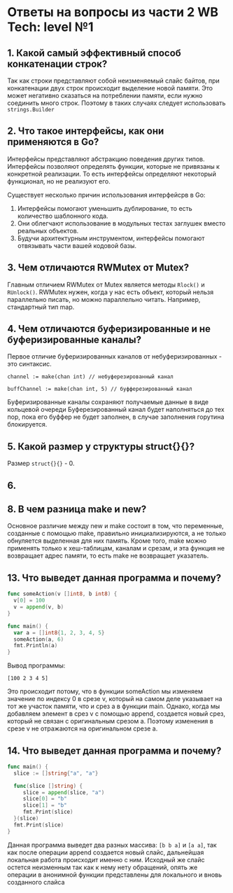 # Ответы на вопросы из части 2 WB Tech: level №1

## 1. Какой самый эффективный способ конкатенации строк?
Так как строки представляют собой неизменяемый слайс байтов, при конкатенации двух строк происходит выделение новой памяти. Это может негативно сказаться на потреблении памяти, если нужно соединить много строк. Поэтому в таких случаях следует использовать `strings.Builder`
## 2. Что такое интерфейсы, как они применяются в Go?
Интерфейсы представляют абстракцию поведения других типов. Интерфейсы позволяют определять функции, которые не привязаны к конкретной реализации. То есть интерфейсы определяют некоторый функционал, но не реализуют его.
  
  Существует несколько причин использования интерфейсрв в Go:
  1. Интерфейсы помогают уменьшить дублирование, то есть количество шаблонного кода.
  2. Они облегчают использование в модульных тестах заглушек вместо реальных объектов.
  3. Будучи архитектурным инструментом, интерфейсы помогают отвязывать части вашей кодовой базы.
## 3. Чем отличаются RWMutex от Mutex?
Главным отличием RWMutex от Mutex является методы `Rlock()` и `RUnlock()`. RWMutex нужен, когда у нас есть объект, который нельзя параллельно писать, но можно параллельно читать. Например, стандартный тип map.
## 4. Чем отличаются буферизированные и не буферизированные каналы?
Первое отличие буферизированных каналов от небуферизированных - это синтаксис.
```
channel := make(chan int) // небуферезированный канал

buffChannel := make(chan int, 5) // буфферезированный канал
```
Буферизированные каналы сохраняют получаемые данные в виде кольцевой очереди
Буферезированный канал будет наполняться до тех пор, пока его буффер не будет заполнен, в случае заполнения горутина блокируется.
## 5. Какой размер у структуры struct{}{}?
Размер `struct{}{}` - 0.
## 6. 
## 8. В чем разница make и new?
Основное различие между new и make состоит в том, что переменные, созданные с помощью make, правильно инициализируются, а не только обнуляется выделенная для них память. Кроме того, make можно применять только к хеш-таблицам, каналам и срезам, и эта функция не возвращает адрес памяти, то есть make не возвращает указатель.
## 13. Что выведет данная программа и почему?
```go
func someAction(v []int8, b int8) {
  v[0] = 100
  v = append(v, b)
}

func main() {
  var a = []int8{1, 2, 3, 4, 5}
  someAction(a, 6)
  fmt.Println(a)
}
```
Вывод программы:
```
[100 2 3 4 5]
```
Это происходит потому, что в функции someAction мы изменяем значение по индексу 0 в срезе v, который на самом деле указывает на тот же участок памяти, что и срез a в функции main. Однако, когда мы добавляем элемент в срез v с помощью append, создается новый срез, который не связан с оригинальным срезом a. Поэтому изменения в срезе v не отражаются на оригинальном срезе a.
## 14. Что выведет данная программа и почему?
```go
func main() {
  slice := []string{"a", "a"}

  func(slice []string) {
     slice = append(slice, "a")
     slice[0] = "b"
     slice[1] = "b"
     fmt.Print(slice)
  }(slice)
  fmt.Print(slice)
}
```
Данная программа выведет два разных массива: `[b b a]` и `[a a]`, так как после операции append создается новый слайс, дальнейшая локальная работа происходит именно с ним. Исходный же слайс остется неизменным так как к нему нету обращений, опять же операции в анонимной функции представлены для локального и вновь созданного слайса




